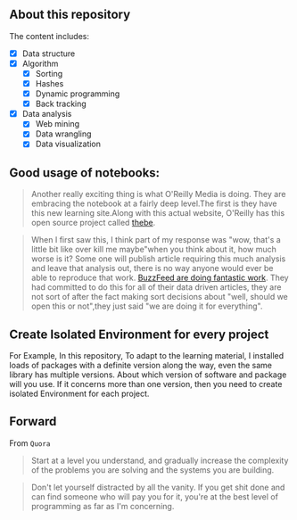 ## About this repository
The content includes:
- [x] Data structure
- [x] Algorithm
    - [x] Sorting 
    - [x] Hashes
    - [x] Dynamic programming
    - [x] Back tracking
- [x] Data analysis
    - [x] Web mining
    - [x] Data wrangling 
    - [x] Data visualization

## Good usage of notebooks:

> Another really exciting thing is what O'Reilly Media is doing. They are embracing the notebook at a fairly deep level.The first is they have this new learning site.Along with this actual website, O'Reilly has this open source project called [thebe](https://github.com/oreillymedia/thebe).

> When I first saw this, I think part of my response was "wow, that's a little bit like over kill me maybe"when you think about it, how much worse is it? Some one will publish article requiring this much analysis and leave that analysis out, there is no way anyone would ever be able to reproduce that work. [BuzzFeed are doing fantastic work](https://github.com/BuzzFeedNews/everything#libraries-and-tools). They had committed to do this for all of their data driven articles, they are not sort of after the fact making sort decisions about "well, should we open this or not",they just said "we are doing it for everything".

## Create Isolated Environment for every project
For Example, In this repository, To adapt to the learning material, I installed loads of packages with a definite version along the way, even the same library has multiple versions. About which version of software and package will you use. If it concerns more than one version, then you need to create isolated Environment for each project.

## Forward
From `Quora`
> Start at a level you understand, and gradually increase the complexity of the problems you are solving and the systems you are building.

> Don't let yourself distracted by all the vanity. If you get shit done and can find someone who will pay you for it, you're at the best level of programming as far as I'm concerning.
